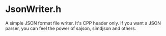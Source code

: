 # JsonWriter.h
A simple JSON format file writer. It's CPP header only.
If you want a JSON parser, you can feel the power of sajson, simdjson and others.
